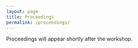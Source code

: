 ```yaml
---
layout: page
title: Proceedings
permalink: /proceedings/
---
```


Proceedings will appear shortly after the workshop.